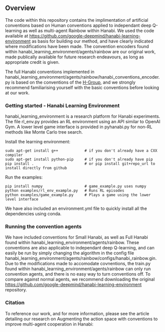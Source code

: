 ## Overview 

The code within this repository contains the implimentation of artificial conventions based on Human conventions applied to independant deep Q-learning as well as multi-agent Rainbow within Hanabi. We used the code available at https://github.com/google-deepmind/hanabi-learning-environment as basis for building our method, and have clearly indicated where modifications have been made. The convention encoders found within hanabi_learning_environment/agents/rainbow are our original work, made publically available for future research endeavours, as long as appropriate credit is given.

The full Hanabi conventions implemented in hanabi_learning_environment/agents/rainbow/hanabi_conventions_encoder.py is based on the conventions of the [H-Group](https://hanabi.github.io/), and we strongly recommend familiarising yourself with the basic conventions before looking at our work.  


### Getting started - Hanabi Learning Environment

hanabi\_learning\_environment is a research platform for Hanabi experiments. The file rl\_env.py provides an RL environment using an API similar to OpenAI Gym. A lower level game interface is provided in pyhanabi.py for non-RL methods like Monte Carlo tree search.

Install the learning environment:
```
sudo apt-get install g++            # if you don't already have a CXX compiler
sudo apt-get install python-pip     # if you don't already have pip
pip install .                       # or pip install git+repo_url to install directly from github
```
Run the examples:
```
pip install numpy                   # game_example.py uses numpy
python examples/rl_env_example.py   # Runs RL episodes
python examples/game_example.py     # Plays a game using the lower level interface
```

We have also included an environment.yml file to quickly install all the dependencies using conda. 

### Running the convention agents

We have included conventions for Small Hanabi, as well as Full Hanabi found within hanabi_learning_environment/agents/rainbow. These conventions are also applicable to independant deep Q-learning, and can easily be run by simply changing the algorithm in the config file hanabi_learning_environment/agents/rainbow/configs/hanabi_rainbow.gin. Due to the modifications made to accomodate covnentions, the train.py found within hanabi_learning_environment/agents/rainbow can only run convention agents, and there is no easy way to turn conventions off. To compare against normal agents, we recommend downloading the original https://github.com/google-deepmind/hanabi-learning-environment repository. 

### Citation

To reference our work, and for more information, please see the article detailing our research on Augmenting the action space with conventions to improve multi-agent cooperation in Hanabi:


